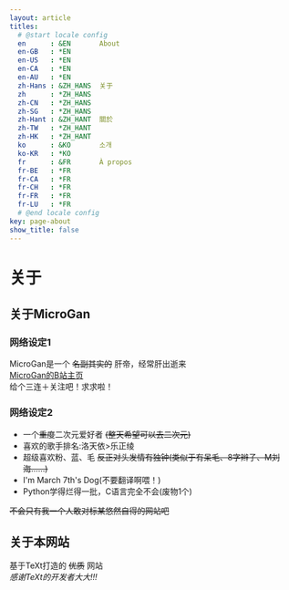 ```yaml
---
layout: article
titles:
  # @start locale config
  en      : &EN       About
  en-GB   : *EN
  en-US   : *EN
  en-CA   : *EN
  en-AU   : *EN
  zh-Hans : &ZH_HANS  关于
  zh      : *ZH_HANS
  zh-CN   : *ZH_HANS
  zh-SG   : *ZH_HANS
  zh-Hant : &ZH_HANT  關於
  zh-TW   : *ZH_HANT
  zh-HK   : *ZH_HANT
  ko      : &KO       소개
  ko-KR   : *KO
  fr      : &FR       À propos
  fr-BE   : *FR
  fr-CA   : *FR
  fr-CH   : *FR
  fr-FR   : *FR
  fr-LU   : *FR
  # @end locale config
key: page-about
show_title: false
---
```

# 关于
## 关于MicroGan
### 网络设定1   
MicroGan是一个
~~名副其实的~~
肝帝，经常肝出逝来  
[MicroGan的B站主页](https://space.bilibili.com/1028045655)  
给个三连＋关注吧！求求啦！  
### 网络设定2
- 一个~~重度~~二次元爱好者 ~~(整天希望可以去二次元)~~
- 喜欢的歌手排名:洛天依>乐正绫
- 超级喜欢粉、蓝、毛 ~~反正对头发情有独钟(类似于有呆毛、8字辫子、M刘海......)~~
- I'm March 7th's Dog(不要翻译啊喂！)
- Python学得烂得一批，C语言完全不会(废物1个)

~~不会只有我一个人敢对标某悠然自得的网站吧~~  
## 关于本网站  
基于TeXt打造的
~~优质~~
网站  
_感谢TeXt的开发者大大!!!_
